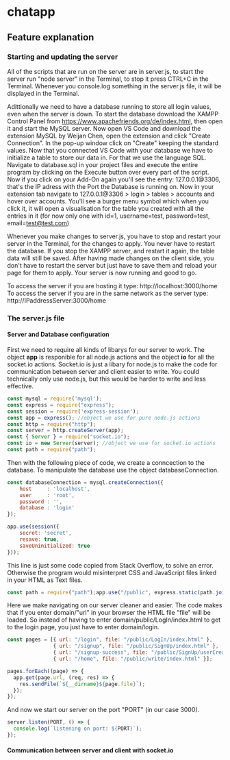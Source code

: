 # chatapp

## Feature explanation

### Starting and updating the server

All of the scripts that are run on the server are in server.js, to start the server run "node server" in the Terminal, to stop it press CTRL+C in the Terminal. Whenever you console.log something in the server.js file, it will be displayed in the Terminal.

Adittionally we need to have a database running to store all login values, even when the server is down. To start the database download the XAMPP Control Panel from https://www.apachefriends.org/de/index.html, then open it and start the MySQL server.
Now open VS Code and download the extension MySQL by Weijan Chen, open the extension and click "Create Connection". In the pop-up window click on "Create" keeping the standard values. Now that you connected VS Code with your database we have to initialize a table to store our data in.
For that we use the language SQL. Navigate to database.sql in your project files and execute the entire program by clicking on the Execute button over every part of the script.
Now if you click on your Add-On again you'll see the entry: 127.0.0.1@3306, that's the IP adress with the Port the Database is running on. Now in your extension tab navigate to 127.0.0.1@3306 > login > tables > accounts and hover over accounts. You'll see a burger menu symbol which when you click it, it will open a visualisation for the table you created with all the entries in it (for now only one with id=1, username=test, password=test, email=test@test.com)

Whenever you make changes to server.js, you have to stop and restart your server in the Terminal, for the changes to apply.
You never have to restart the database. If you stop the XAMPP server, and restart it again, the table data will still be saved.
After having made changes on the client side, you don't have to restart the server but just have to save them and reload your page for them to apply.
Your server is now running and good to go.

To access the server if you are hosting it type: http://localhost:3000/home
To access the server if you are in the same network as the server type: http://IPaddressServer:3000/home

### The server.js file

#### Server and Database configuration

First we need to require all kinds of libarys for our server to work. The object **app** is responible for all node.js actions and the object **io** for all the socket.io actions. Socket.io is just a libary for node.js to make the code for communication between server and client easier to write. You could technically only use node.js, but this would be harder to write and less effective.
```javascript
const mysql = require('mysql');
const express = require("express");
const session = require('express-session');
const app = express(); //object we use for pure node.js actions
const http = require("http");
const server = http.createServer(app);
const { Server } = require("socket.io");
const io = new Server(server); //object we use for socket.io actions
const path = require("path");
```

Then with the following piece of code, we create a conncection to the database. To manipulate the database use the object databaseConnection.
```javascript
const databaseConnection = mysql.createConnection({
	host     : 'localhost',
	user     : 'root',
	password : '',
	database : 'login'
});

app.use(session({
	secret: 'secret',
	resave: true,
	saveUninitialized: true
}));
```

This line is just some code copied from Stack Overflow, to solve an error. Otherwise the program would misinterpret CSS and JavaScript files linked in your HTML as Text files.
```javascript
const path = require("path");app.use("/public", express.static(path.join(__dirname, "public")));
```

Here we make navigating on our server cleaner and easier. The code makes that if you enter domain/"url" in your browser the HTML file "file" will be loaded. So instead of having to enter domain/public/LogIn/index.html to get to the login page, you just have to enter domain/login.
```javascript
const pages = [{ url: "/login", file: "/public/LogIn/index.html" },
               { url: "/signup", file: "/public/SignUp/index.html" },
               { url: "/signup-success", file: "/public/SignUp/userCreated.html"},
               { url: "/home", file: "/public/write/index.html" }];

pages.forEach((page) => {
  app.get(page.url, (req, res) => {
    res.sendFile(`${__dirname}${page.file}`);
  });
});
```

And now we start our server on the port "PORT" (in our case 3000).
```javascript
server.listen(PORT, () => {
  console.log(`listening on port: ${PORT}`);
});
```


#### Communication between server and client with socket.io
